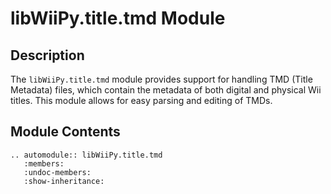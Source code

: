 # libWiiPy.title.tmd Module

## Description

The `libWiiPy.title.tmd` module provides support for handling TMD (Title Metadata) files, which contain the metadata of both digital and physical Wii titles. This module allows for easy parsing and editing of TMDs.

## Module Contents

```{eval-rst}
.. automodule:: libWiiPy.title.tmd
   :members:
   :undoc-members:
   :show-inheritance:
```
